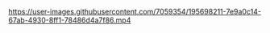 

https://user-images.githubusercontent.com/7059354/195698211-7e9a0c14-67ab-4930-8ff1-78486d4a7f86.mp4

